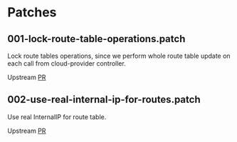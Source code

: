 # Patches

## 001-lock-route-table-operations.patch

Lock route tables operations, since we perform whole route table update on each call from cloud-provider controller.

Upstream [PR](https://github.com/deckhouse/yandex-cloud-controller-manager/pull/48)

## 002-use-real-internal-ip-for-routes.patch

Use real InternalIP for route table.

Upstream [PR](https://github.com/deckhouse/yandex-cloud-controller-manager/pull/53)
